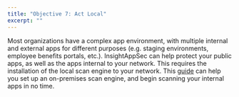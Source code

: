 ```yaml
---
title: "Objective 7: Act Local"
excerpt: ""
---
```

Most organizations have a complex app environment, with multiple internal and external apps for different purposes (e.g. staging environments, employee benefits portals, etc.). InsightAppSec can help protect your public apps, as well as the apps internal to your network. This requires the installation of the local scan engine to your network. This [guide](doc:setting-up-an-on-premise-scan-engine) can help you set up an on-premises scan engine, and begin scanning your internal apps in no time.